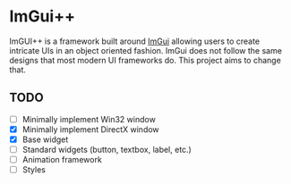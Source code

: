 # ImGui++
ImGUI++ is a framework built around [ImGui](https://github.com/ocornut/imgui) allowing users to create
intricate UIs in an object oriented fashion. ImGui does not follow the same designs that most modern UI
frameworks do. This project aims to change that.

## TODO
- [ ] Minimally implement Win32 window
- [x] Minimally implement DirectX window
- [x] Base widget
- [ ] Standard widgets (button, textbox, label, etc.)
- [ ] Animation framework
- [ ] Styles